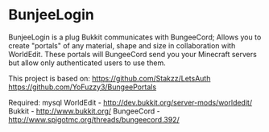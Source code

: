 BunjeeLogin
===========

BunjeeLogin is a plug Bukkit communicates with BungeeCord; Allows you to create "portals" of any material, shape and size in collaboration with WorldEdit. These portals will BungeeCord send you your Minecraft servers but allow only authenticated users to use them.
 
This project is based on:
https://github.com/Stakzz/LetsAuth
https://github.com/YoFuzzy3/BungeePortals

Required:
mysql
WorldEdit - http://dev.bukkit.org/server-mods/worldedit/
Bukkit - http://www.bukkit.org/
BungeeCord - http://www.spigotmc.org/threads/bungeecord.392/
